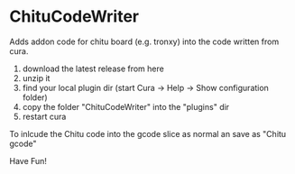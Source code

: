 # ChituCodeWriter
Adds addon code for chitu board (e.g. tronxy) into the code written from cura.
1. download the latest release from here 
2. unzip it 
4. find your local plugin dir (start Cura -> Help -> Show configuration folder)
3. copy the folder "ChituCodeWriter" into the "plugins" dir 
4. restart cura

To inlcude the Chitu code into the gcode slice as normal an save as "Chitu gcode"

Have Fun!
